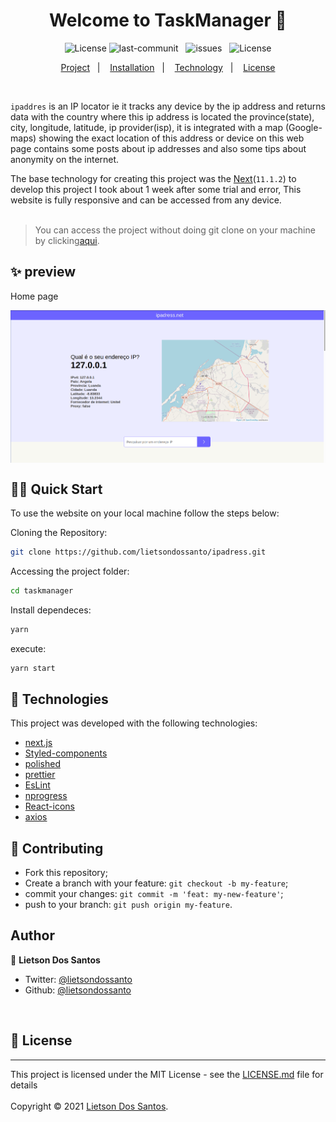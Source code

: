 <h1 align="center">Welcome to TaskManager 👋</h1>
<p align="center">
    <img alt="License" src="https://img.shields.io/badge/Version-1.0-brightgreen">
    <img src="https://img.shields.io/github/last-commit/lietsondossanto/ipadress" alt="last-communit">&nbsp;&nbsp;
    <img src="https://img.shields.io/github/issues/lietsondossanto/ipadress" alt="issues">&nbsp;&nbsp;
    <img alt="License" src="https://img.shields.io/badge/license-MIT-brightgreen">
</p>
<p align="center">
    <a href="#project">Project</a>&nbsp;&nbsp;&nbsp;|&nbsp;&nbsp;&nbsp;
    <a href="#installation">Installation</a>&nbsp;&nbsp;&nbsp;|&nbsp;&nbsp;&nbsp;
    <a href="#technology">Technology</a>&nbsp;&nbsp;&nbsp;|&nbsp;&nbsp;&nbsp;
    <a href="#license">License</a>
</p><br>

<span id="project">`ipaddres`</span> is an IP locator ie it tracks any device by the ip address and returns data with the country where this ip address is located the province(state), city, longitude, latitude, ip provider(isp), it is integrated with a map (Google-maps) showing the exact location of this address or device on this web page contains some posts about ip addresses and also some tips about anonymity on the internet.

The base technology for creating this project was the [Next](https://reactjs.org/)(`11.1.2`) to develop this project I took about 1 week after some trial and error, This website is fully responsive and can be accessed from any device.<br><br>

> You can access the project without doing git clone on your machine by clicking[aqui](https://ipadress.vercel.app/).

## ✨ preview

Home page

<p align="center">
  <img width="700" align="center" src="./src/assets/img/img.png" alt="demo"/>
</p>

## <span id="installation">👨‍💻 Quick Start</span>

To use the website on your local machine follow the steps below:

Cloning the Repository:

```sh
git clone https://github.com/lietsondossanto/ipadress.git
```

Accessing the project folder:

```sh
cd taskmanager
```

Install dependeces:

```sh
yarn
```

execute:

```sh
yarn start
```

## <span id="technology">🚀 Technologies</span>

This project was developed with the following technologies:

- [next.js](https://next.org/)
- [Styled-components](https://styled-components.com/)
- [polished](https://polished.js.org/)
- [prettier](https://prettier.io/)
- [EsLint](https://eslint.org/)
- [nprogress](https://www.npmjs.com/package/nprogress)
- [React-icons](https://react-icons.github.io/react-icons/)
- [axios](https://github.com/axios/axios)

## 🤝 Contributing
- Fork this repository;
- Create a branch with your feature: `git checkout -b my-feature`;
- commit your changes: `git commit -m 'feat: my-new-feature'`;
- push to your branch: `git push origin my-feature`.

## Author

👤 **Lietson Dos Santos**

- Twitter: [@lietsondossanto](https://twitter.com/lietsondossanto)
- Github: [@lietsondossanto](https://github.com/lietsondossanto)
<br />
<h2 id="license">📝 License</h2>

---
This project is licensed under the MIT License - see the [LICENSE.md](LICENSE.md) file for details<br><br>
Copyright © 2021 [Lietson Dos Santos](https://github.com/lietsondossanto).
